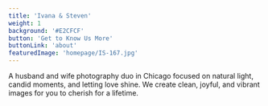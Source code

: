 ```yaml
---
title: 'Ivana & Steven'
weight: 1
background: '#E2CFCF'
button: 'Get to Know Us More'
buttonLink: 'about'
featuredImage: 'homepage/IS-167.jpg'
---
```


A husband and wife photography duo in Chicago focused on natural light, candid moments, and letting love shine. We create clean, joyful, and vibrant images for you to cherish for a lifetime.
